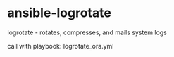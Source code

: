 # ansible-logrotate

logrotate - rotates, compresses, and mails system logs

call with playbook: logrotate_ora.yml

